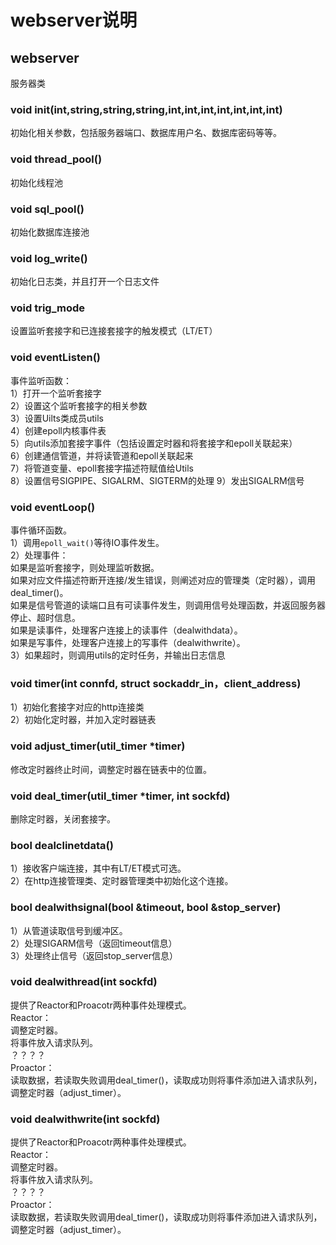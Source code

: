 # webserver说明

## webserver
服务器类

### void init(int,string,string,string,int,int,int,int,int,int,int)  
初始化相关参数，包括服务器端口、数据库用户名、数据库密码等等。

### void thread_pool()  
初始化线程池

### void sql_pool()  
初始化数据库连接池

### void log_write()  
初始化日志类，并且打开一个日志文件

### void trig_mode  
设置监听套接字和已连接套接字的触发模式（LT/ET）

### void eventListen()  
事件监听函数：  
1）打开一个监听套接字  
2）设置这个监听套接字的相关参数  
3）设置Uilts类成员utils  
4）创建epoll内核事件表  
5）向utils添加套接字事件（包括设置定时器和将套接字和epoll关联起来）  
6）创建通信管道，并将读管道和epoll关联起来  
7）将管道变量、epoll套接字描述符赋值给Utils  
8）设置信号SIGPIPE、SIGALRM、SIGTERM的处理
9）发出SIGALRM信号

### void eventLoop()
事件循环函数。  
1）调用``epoll_wait()``等待IO事件发生。  
2）处理事件：  
如果是监听套接字，则处理监听数据。  
如果对应文件描述符断开连接/发生错误，则阐述对应的管理类（定时器），调用deal_timer()。  
如果是信号管道的读端口且有可读事件发生，则调用信号处理函数，并返回服务器停止、超时信息。  
如果是读事件，处理客户连接上的读事件（dealwithdata）。  
如果是写事件，处理客户连接上的写事件（dealwithwrite）。  
3）如果超时，则调用utils的定时任务，并输出日志信息

### void timer(int connfd, struct sockaddr_in，client_address)  
1）初始化套接字对应的http连接类  
2）初始化定时器，并加入定时器链表

### void adjust_timer(util_timer *timer)
修改定时器终止时间，调整定时器在链表中的位置。

### void deal_timer(util_timer *timer, int sockfd)
删除定时器，关闭套接字。

### bool dealclinetdata()
1）接收客户端连接，其中有LT/ET模式可选。  
2）在http连接管理类、定时器管理类中初始化这个连接。

### bool dealwithsignal(bool &timeout, bool &stop_server)
1）从管道读取信号到缓冲区。  
2）处理SIGARM信号（返回timeout信息）  
3）处理终止信号（返回stop_server信息）

### void dealwithread(int sockfd)
提供了Reactor和Proacotr两种事件处理模式。  
Reactor：   
调整定时器。  
将事件放入请求队列。    
？？？？  
Proactor：  
读取数据，若读取失败调用deal_timer()，读取成功则将事件添加进入请求队列，调整定时器（adjust_timer）。


### void dealwithwrite(int sockfd)
提供了Reactor和Proacotr两种事件处理模式。  
Reactor：   
调整定时器。  
将事件放入请求队列。    
？？？？  
Proactor：  
读取数据，若读取失败调用deal_timer()，读取成功则将事件添加进入请求队列，调整定时器（adjust_timer）。